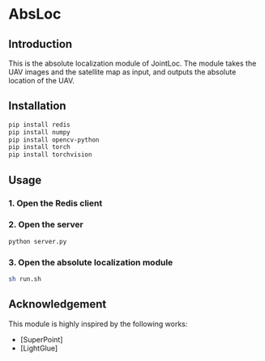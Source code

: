 # AbsLoc

## Introduction

This is the absolute localization module of JointLoc. The module takes the UAV images and the satellite map as input, and outputs the absolute location of the UAV.

## Installation

```bash
pip install redis
pip install numpy
pip install opencv-python
pip install torch
pip install torchvision

```

## Usage

### 1. Open the Redis client

### 2. Open the server

```bash
python server.py
```

### 3. Open the absolute localization module

```bash
sh run.sh
```

## Acknowledgement

This module is highly inspired by the following works:

- [SuperPoint]
- [LightGlue]
